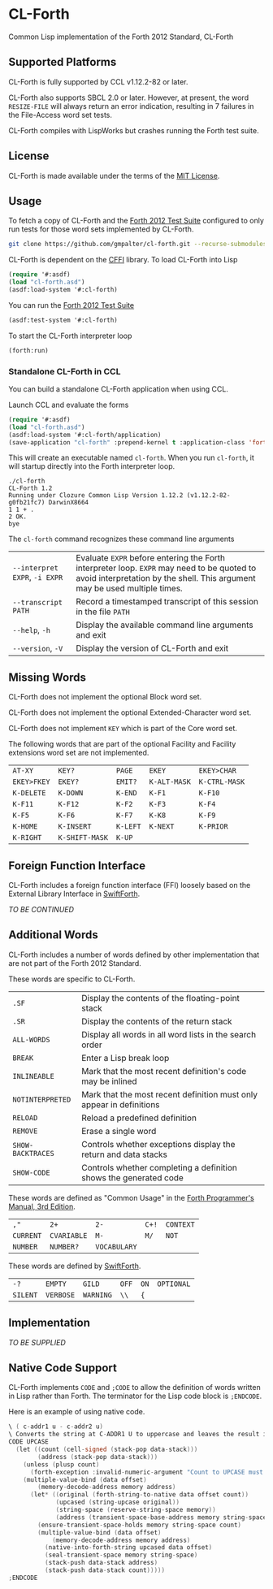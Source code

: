 # CL-Forth

Common Lisp implementation of the Forth 2012 Standard, CL-Forth

## Supported Platforms

CL-Forth is fully supported by CCL v1.12.2-82 or later.

CL-Forth also supports SBCL 2.0 or later. However, at present, the word `RESIZE-FILE` will always return an error indication,
resulting in 7 failures in the File-Access word set tests.

CL-Forth compiles with LispWorks but crashes running the Forth test suite.


## License

CL-Forth is made available under the terms of the [MIT License](LICENSE).


## Usage

To fetch a copy of CL-Forth and the [Forth 2012 Test Suite](https://github.com/gerryjackson/forth2012-test-suite.git) configured
to only run tests for those word sets implemented by CL-Forth.

``` bash
git clone https://github.com/gmpalter/cl-forth.git --recurse-submodules
```

CL-Forth is dependent on the [CFFI](https://github.com/cffi/cffi) library. To load CL-Forth into Lisp

``` lisp
(require '#:asdf)
(load "cl-forth.asd")
(asdf:load-system '#:cl-forth)
```

You can run the [Forth 2012 Test Suite](https://github.com/gerryjackson/forth2012-test-suite.git)

``` lisp
(asdf:test-system '#:cl-forth)
```

To start the CL-Forth interpreter loop

``` lisp
(forth:run)
```

### Standalone CL-Forth in CCL

You can build a standalone CL-Forth application when using CCL.

Launch CCL and evaluate the forms

``` lisp
(require '#:asdf)
(load "cl-forth.asd")
(asdf:load-system '#:cl-forth/application)
(save-application "cl-forth" :prepend-kernel t :application-class 'forth-app:forth-application)
```

This will create an executable named `cl-forth`. When you run `cl-forth`, it will startup directly into the Forth interpreter
loop.

``` forth
./cl-forth
CL-Forth 1.2
Running under Clozure Common Lisp Version 1.12.2 (v1.12.2-82-g0fb21fc7) DarwinX8664
1 1 + .
2 OK.
bye
```

The `cl-forth` command recognizes these command line arguments

| | |
| --- | --- |
| `--interpret EXPR`, `-i EXPR` | Evaluate `EXPR` before entering the Forth interpreter loop. `EXPR` may need to be quoted to avoid interpretation by the shell.  This argument may be used multiple times. |
| `--transcript PATH` | Record a timestamped transcript of this session in the file `PATH` |
| `--help`, `-h` | Display the available command line arguments and exit |
| `--version`, `-V` | Display the version of CL-Forth and exit |

## Missing Words

CL-Forth does not implement the optional Block word set.

CL-Forth does not implement the optional Extended-Character word set.

CL-Forth does not implement `KEY` which is part of the Core word set.

The following words that are part of the optional Facility and Facility extensions word set are not implemented.

| | | | | |
| --- | --- | --- | --- | --- |
| `AT-XY` | `KEY?` | `PAGE` | `EKEY` | `EKEY>CHAR` |
| `EKEY>FKEY` | `EKEY?` | `EMIT?` | `K-ALT-MASK` | `K-CTRL-MASK` |
| `K-DELETE` | `K-DOWN` | `K-END` | `K-F1` | `K-F10` |
| `K-F11` | `K-F12` | `K-F2` | `K-F3` | `K-F4` |
| `K-F5 `| `K-F6` | `K-F7` | `K-K8` | `K-F9` |
| `K-HOME` | `K-INSERT` | `K-LEFT` | `K-NEXT` | `K-PRIOR` |
| `K-RIGHT` | `K-SHIFT-MASK` | `K-UP` |

  
## Foreign Function Interface

CL-Forth includes a foreign function interface (FFI) loosely based on the External Library Interface in
[SwiftForth](https://www.forth.com/swiftforth/).

_TO BE CONTINUED_

<!--
LIBRARY
XLIBRARY
FUNCTION:
GLOBAL:
CALLBACK:
AS
[OPTIONAL]
.LIBS
.IMPORTS

;;; The available prefixes and the CFFI equivalent data type are
;;;   *   :POINTER -- An address of data either in one of Forth's data spaces or the external data space
;;;   $   :INT32   -- 32-bit signed integer value taken/pushed from/to the data stack
;;;   $u  :UINT32  -- 32-bit unsigned integer value taken/pushed from/to the data stack
;;;   $$  :INT64   -- 64-bit signed integer value taken/pushed from/to the data stack
;;;   $$u :UINT64  -- 64-bit unsigned integer value taken/pushed from/to the data stack
;;;   %   :SINGLE  -- Single precision floating point value taken/pushed from/to the floating-point stack
;;;   %%  :DOUBLE  -- Double precision floating point value taken/pushed from/to the floating-point stack
;;;

-->

## Additional Words

CL-Forth includes a number of words defined by other implementation that are not part of the Forth 2012 Standard.

These words are specific to CL-Forth.

| | |
| --- | --- |
| `.SF` | Display the contents of the floating-point stack |
| `.SR` | Display the contents of the return stack |
|  `ALL-WORDS` | Display all words in all word lists in the search order |
| `BREAK` | Enter a Lisp break loop |
| `INLINEABLE` | Mark that the most recent definition's code may be inlined |
| `NOTINTERPRETED` | Mark that the most recent definition must only appear in definitions |
| `RELOAD` | Reload a predefined definition |
| `REMOVE` | Erase a single word |
| `SHOW-BACKTRACES` | Controls whether exceptions display the return and data stacks |
| `SHOW-CODE` | Controls whether completing a definition shows the generated code |

These words are defined as "Common Usage" in the [Forth Programmer's Manual, 3rd Edition](https://www.forth.com/forth-books/).

| | | | | |
| --- | --- | --- | --- | --- |
| `,"` | `2+` | `2-` | `C+!` | `CONTEXT` |
| `CURRENT` | `CVARIABLE` | `M-` | `M/` | `NOT` |
| `NUMBER` |`NUMBER?` | `VOCABULARY` |

These words are defined by [SwiftForth](https://www.forth.com/swiftforth/).

| | | | | | |
| --- | --- | --- | --- | --- | --- |
| `-?` | `EMPTY` | `GILD` | `OFF` | `ON` | `OPTIONAL` |
| `SILENT` | `VERBOSE` | `WARNING` | `\\` | `{` |


## Implementation

_TO BE SUPPLIED_


## Native Code Support

CL-Forth implements `CODE` and `;CODE` to allow the definition of words written in Lisp rather than Forth. The terminator for
the Lisp code block is `;ENDCODE`.

Here is an example of using native code.

``` c
\ ( c-addr1 u - c-addr2 u)
\ Converts the string at C-ADDR1 U to uppercase and leaves the result in transient space at C-ADDR2 U.
CODE UPCASE
  (let ((count (cell-signed (stack-pop data-stack)))
        (address (stack-pop data-stack)))
    (unless (plusp count)
      (forth-exception :invalid-numeric-argument "Count to UPCASE must be positive"))
    (multiple-value-bind (data offset)
        (memory-decode-address memory address)
      (let* ((original (forth-string-to-native data offset count))
             (upcased (string-upcase original))
             (string-space (reserve-string-space memory))
             (address (transient-space-base-address memory string-space)))
        (ensure-transient-space-holds memory string-space count)
        (multiple-value-bind (data offset)
            (memory-decode-address memory address)
          (native-into-forth-string upcased data offset)
          (seal-transient-space memory string-space)
          (stack-push data-stack address)
          (stack-push data-stack count)))))
;ENDCODE
```

